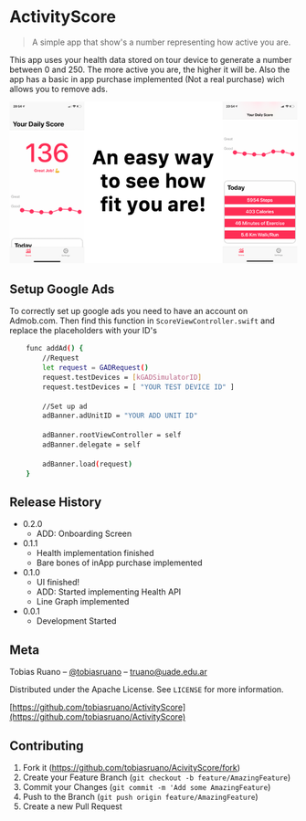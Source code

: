 # ActivityScore
> A simple app that show's a number representing how active you are.

This app uses your health data stored on tour device to generate a number between 0 and 250. The more active you are, the higher it will be. Also the app has a basic in app purchase implemented (Not a real purchase) wich allows you to remove ads.

![](header.png)

## Setup Google Ads
To correctly set up google ads you need to have an account on Admob.com. Then find this function in ```ScoreViewController.swift``` and replace the placeholders with your ID's
```sh
    func addAd() {
        //Request
        let request = GADRequest()
        request.testDevices = [kGADSimulatorID]
        request.testDevices = [ "YOUR TEST DEVICE ID" ]
        
        //Set up ad
        adBanner.adUnitID = "YOUR ADD UNIT ID"
        
        adBanner.rootViewController = self
        adBanner.delegate = self
        
        adBanner.load(request)
    }
```

## Release History

* 0.2.0
    * ADD: Onboarding Screen
* 0.1.1
    * Health implementation finished
    * Bare bones of inApp purchase implemented
* 0.1.0
    * UI finished!
    * ADD: Started implementing Health API
    * Line Graph implemented
* 0.0.1
    * Development Started

## Meta

Tobias Ruano – [@tobiasruano](https://twitter.com/tobiasruano) – truano@uade.edu.ar

Distributed under the Apache License. See ``LICENSE`` for more information.

[https://github.com/tobiasruano/ActivityScore](https://github.com/tobiasruano/ActivityScore)

## Contributing

1. Fork it (<https://github.com/tobiasruano/AcivityScore/fork>)
2. Create your Feature Branch (```git checkout -b feature/AmazingFeature```)
3. Commit your Changes (```git commit -m 'Add some AmazingFeature```)
4. Push to the Branch (```git push origin feature/AmazingFeature```)
5. Create a new Pull Request

<!-- Markdown link & img dfn's -->
[npm-image]: https://img.shields.io/npm/v/datadog-metrics.svg?style=flat-square
[npm-url]: https://npmjs.org/package/datadog-metrics
[npm-downloads]: https://img.shields.io/npm/dm/datadog-metrics.svg?style=flat-square
[travis-image]: https://img.shields.io/travis/dbader/node-datadog-metrics/master.svg?style=flat-square
[travis-url]: https://travis-ci.org/dbader/node-datadog-metrics
[wiki]: https://github.com/yourname/yourproject/wiki
